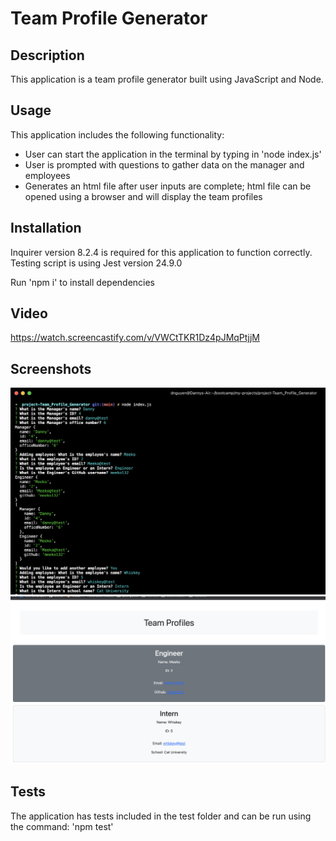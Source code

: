 # Team Profile Generator

## Description
This application is a team profile generator built using JavaScript and Node.

## Usage
This application includes the following functionality:
- User can start the application in the terminal by typing in 'node index.js'
- User is prompted with questions to gather data on the manager and employees
- Generates an html file after user inputs are complete; html file can be opened using a browser and will display the team profiles


## Installation
Inquirer version 8.2.4 is required for this application to function correctly.
Testing script is using Jest version 24.9.0

Run 'npm i' to install dependencies

## Video
https://watch.screencastify.com/v/VWCtTKR1Dz4pJMqPtjjM

## Screenshots
![Terminal screenshot](./images/terminal%20screenshot.png)
![Preview of html file generated by application](./images/html%20screenshot.png)

## Tests
The application has tests included in the test folder and can be run using the command: 'npm test'